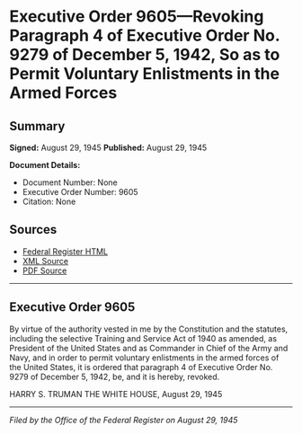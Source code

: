 # Executive Order 9605—Revoking Paragraph 4 of Executive Order No. 9279 of December 5, 1942, So as to Permit Voluntary Enlistments in the Armed Forces

## Summary

**Signed:** August 29, 1945
**Published:** August 29, 1945

**Document Details:**
- Document Number: None
- Executive Order Number: 9605
- Citation: None

## Sources
- [Federal Register HTML](https://www.presidency.ucsb.edu/documents/executive-order-9605-revoking-paragraph-4-executive-order-no-9279-december-5-1942-so)
- [XML Source](None)
- [PDF Source](None)

---

## Executive Order 9605

By virtue of the authority vested in me by the Constitution and the statutes, including the selective Training and Service Act of 1940 as amended, as President of the United States and as Commander in Chief of the Army and Navy, and in order to permit voluntary enlistments in the armed forces of the United States, it is ordered that paragraph 4 of Executive Order No. 9279 of December 5, 1942, be, and it is hereby, revoked.

HARRY S. TRUMAN
THE WHITE HOUSE,
August 29, 1945

---

*Filed by the Office of the Federal Register on August 29, 1945*

